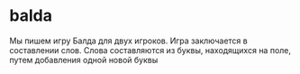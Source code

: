# balda
Мы пишем игру Балда для двух игроков.
Игра заключается в  составлении слов.
Слова составляются из буквы, находящихся 
на поле, путем добавления 
одной новой буквы
